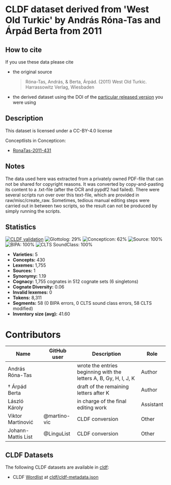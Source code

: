 # CLDF dataset derived from 'West Old Turkic' by András Róna-Tas and Árpád Berta from 2011

## How to cite

If you use these data please cite
- the original source
  > Róna-Tas, András, & Berta, Árpád. (2011) West Old Turkic. Harrassowitz Verlag, Wiesbaden
- the derived dataset using the DOI of the [particular released version](../../releases/) you were using

## Description


This dataset is licensed under a CC-BY-4.0 license


Conceptlists in Concepticon:
- [RonaTas-2011-431](https://concepticon.clld.org/contributions/RonaTas-2011-431)
## Notes

The data used here was extracted from a privately owned PDF-file that can not be shared for copyright reasons. It was converted by copy-and-pasting its content to a .txt-file (after the OCR and pypdf2 had failed). There were several scripts run over over this text-file, which are provided in raw/misc/create_raw. Sometimes, tedious manual editing steps were carried out in between two scripts, so the result can not be produced by simply running the scripts.



## Statistics


[![CLDF validation](https://github.com/martino-vic/ronataswestoldturkic/workflows/CLDF-validation/badge.svg)](https://github.com/martino-vic/ronataswestoldturkic/actions?query=workflow%3ACLDF-validation)
![Glottolog: 29%](https://img.shields.io/badge/Glottolog-29%25-red.svg "Glottolog: 29%")
![Concepticon: 62%](https://img.shields.io/badge/Concepticon-62%25-orange.svg "Concepticon: 62%")
![Source: 100%](https://img.shields.io/badge/Source-100%25-brightgreen.svg "Source: 100%")
![BIPA: 100%](https://img.shields.io/badge/BIPA-100%25-brightgreen.svg "BIPA: 100%")
![CLTS SoundClass: 100%](https://img.shields.io/badge/CLTS%20SoundClass-100%25-brightgreen.svg "CLTS SoundClass: 100%")

- **Varieties:** 5
- **Concepts:** 430
- **Lexemes:** 1,755
- **Sources:** 1
- **Synonymy:** 1.19
- **Cognacy:** 1,755 cognates in 512 cognate sets (6 singletons)
- **Cognate Diversity:** 0.06
- **Invalid lexemes:** 0
- **Tokens:** 8,311
- **Segments:** 58 (0 BIPA errors, 0 CLTS sound class errors, 58 CLTS modified)
- **Inventory size (avg):** 41.60

# Contributors

Name | GitHub user | Description | Role |
--- | --- | --- | --- |
András Róna-Tas | | wrote the entries beginning with the letters A, B, Gy, H, I, J, K | Author |
† Árpád Berta | | draft of the remaining letters after K | Author |
László Károly | | in charge of the final editing work | Assistant |
Viktor Martinović | @martino-vic | CLDF conversion | Other
Johann-Mattis List | @LinguList| CLDF conversion | Other




## CLDF Datasets

The following CLDF datasets are available in [cldf](cldf):

- CLDF [Wordlist](https://github.com/cldf/cldf/tree/master/modules/Wordlist) at [cldf/cldf-metadata.json](cldf/cldf-metadata.json)